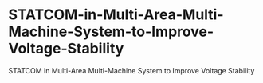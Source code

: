 # STATCOM-in-Multi-Area-Multi-Machine-System-to-Improve-Voltage-Stability
STATCOM in Multi-Area Multi-Machine System to Improve Voltage Stability

